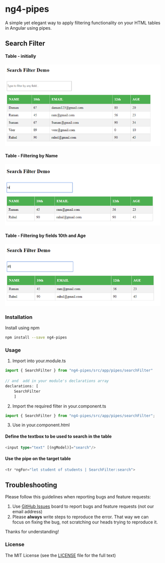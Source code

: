 # ng4-pipes

A simple yet elegant way to apply filtering functionality on your HTML tables in Angular using pipes.

## Search Filter

#### Table - initially
![table](https://github.com/soniabehal/ng4-pipes/blob/master/images/searchPipe1.PNG)

#### Table - Filtering by Name
![filteres by name](https://github.com/soniabehal/ng4-pipes/blob/master/images/searchPipe2.PNG)

#### Table - Filtering by fields 10th and Age
![filtered by age](https://github.com/soniabehal/ng4-pipes/blob/master/images/searchPipe3.PNG)

### Installation
Install using npm
```bash
npm install --save ng4-pipes
```

### Usage
1. Import into your.module.ts
```typescript
import { SearchFilter } from "ng4-pipes/src/app/pipes/searchFilter"

// and  add in your module's declarations array 
declarations: [ 
    SearchFilter 
    ]
```

2. Import the required filter in your.component.ts
```typescript
import { SearchFilter } from "ng4-pipes/src/app/pipes/searchFilter";
```

3. Use in your.component.html
#### Define the textbox to be used to search in the table
```typescript
<input type="text" [(ngModel)]="search"/>
```
#### Use the pipe on the target table
```typescript
<tr *ngFor="let student of students | SearchFilter:search">
```

## Troubleshooting

Please follow this guidelines when reporting bugs and feature requests:

1. Use [GitHub Issues](https://github.com/valor-software/ng2-charts/issues) board to report bugs and feature requests (not our email address)
2. Please **always** write steps to reproduce the error. That way we can focus on fixing the bug, not scratching our heads trying to reproduce it.

Thanks for understanding!

### License

The MIT License (see the [LICENSE](https://github.com/valor-software/ng2-charts/blob/master/LICENSE) file for the full text)
